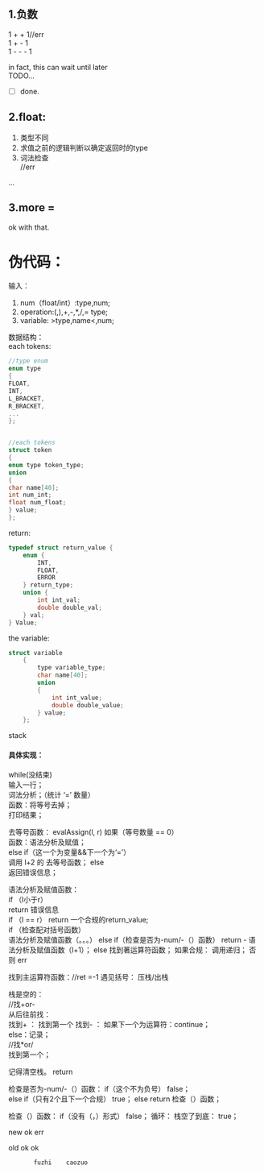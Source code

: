 ## 1.负数

1 + + 1//err  
1 + - 1  
1 - - - 1

in fact, this can wait until later  
TODO...

- [ ] done.

## 2.float:

1. 类型不同
2. 求值之前的逻辑判断以确定返回时的type
3. 词法检查  
   //err

...

## 3.more =

ok with that.

# 伪代码：

输入：

1. num（float/int）:type,num;
2. operation:(,),+,-,*,/,= type;
3. variable: >type,name<,num;

数据结构：  
each tokens:

```c
//type enum
enum type
{
FLOAT,
INT,
L_BRACKET,
R_BRACKET,
...
};


//each tokens
struct token
{
enum type token_type;
union
{
char name[40];
int num_int;
float num_float;
} value;
};
```

return:

```c
typedef struct return_value {
    enum {
        INT,
        FLOAT,
        ERROR
    } return_type;
    union {
        int int_val;
        double double_val;
    } val;
} Value;


```

the variable:

```c
struct variable
    {
        type variable_type;
        char name[40];
        union
        {
            int int_value;
            double double_value;
        } value;
    };
```

stack

#### 具体实现：

while(没结束)  
输入一行；  
词法分析；（统计 ‘=’ 数量）  
函数：将等号去掉；  
打印结果；

去等号函数：  evalAssign(l, r)
如果（等号数量 == 0）  
函数：语法分析及赋值；  
else if（这一个为变量&&下一个为‘=’）  
调用 l+2 的 去等号函数； 
else  
返回错误信息；



语法分析及赋值函数：  
if （l小于r）  
return 错误信息  
if （l == r）
return 一个合规的return_value;  
if （检查配对括号函数）  
语法分析及赋值函数（。。。）
else if（检查是否为-num/-（）函数）
return - 语法分析及赋值函数（l+1）；
else
找到著运算符函数；
如果合规：
调用递归；
否则 err







找到主运算符函数：//ret =-1
遇见括号：
压栈/出栈

栈是空的：  
//找+or-  
从后往前找：  
找到+ ： 找到第一个 
找到- ： 如果下一个为运算符：continue；  
else：记录；  
//找*or/  
找到第一个；

记得清空栈。
return

检查是否为-num/-（）函数：
 if（这个不为负号）
  false；  
 else if（只有2个且下一个合规）
  true；
 else
  return 检查（）函数；





检查（）函数：
if（没有（，）形式）
 false；
循环：
 栈空了到底：
  true；







new        ok                err

 old       ok                   ok      

           fuzhi    caozuo




